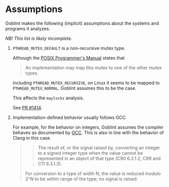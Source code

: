 # Assumptions

Goblint makes the following (implicit) assumptions about the systems and programs it analyzes.

_NB! This list is likely incomplete._

1. `PTHREAD_MUTEX_DEFAULT` is a non-recursive mutex type.

    Although the [POSIX Programmer's Manual](https://linux.die.net/man/3/pthread_mutexattr_settype) states that

    > An implementation may map this mutex to one of the other mutex types.

    including `PTHREAD_MUTEX_RECURSIVE`, on Linux it seems to be mapped to `PTHREAD_MUTEX_NORMAL`.
    Goblint assumes this to be the case.

    This affects the `maylocks` analysis.

    See [PR #1414](https://github.com/goblint/analyzer/pull/1414).

2. Implementation-defined behavior usually follows GCC.

    For example, for the behavior on integers, Goblint assumes the compiler behaves as documented by [GCC](https://gcc.gnu.org/onlinedocs/gcc/Integers-implementation.html). This is also in line with the behavior of Clang in this case.

    > > The result of, or the signal raised by, converting an integer to a signed integer type when the value cannot be represented in an object of that type (C90 6.2.1.2, C99 and C11 6.3.1.3).
    >
    > For conversion to a type of width N, the value is reduced modulo 2^N to be within range of the type; no signal is raised.
